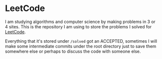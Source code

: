 # LeetCode

I am studying algorithms and computer science by making problems in 3 or 4 sites. This is the repository I am using to store the problems I solved for [LeetCode](https://leetcode.com/).

Everything that it's stored under `/solved` got an ACCEPTED, sometimes I will make some intermediate commits under the root directory just to save them somewhere else or perhaps to discuss the code with someone else.
